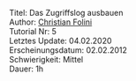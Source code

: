 Titel: Das Zugriffslog ausbauen  
Author: <a href="mailto:christian.folini@netnea.com">Christian Folini</a>  
Tutorial Nr: 5  
Letztes Update: 04.02.2020  
Erscheinungsdatum: 02.02.2012  
Schwierigkeit: Mittel  
Dauer: 1h  
